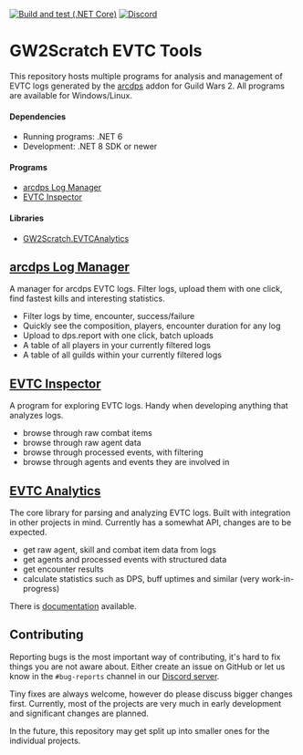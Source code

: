 [![Build and test (.NET Core)](https://img.shields.io/github/actions/workflow/status/gw2scratch/evtc/dotnet-core.yml?branch=master&logo=github)](https://github.com/gw2scratch/evtc/actions?query=workflow%3A%22Build+and+test+%28.NET+Core%29%22)
[![Discord](https://img.shields.io/discord/543804828808249374?label=discord&logo=discord&logoColor=white&)](https://discord.gg/TnHpN34)

# GW2Scratch EVTC Tools
This repository hosts multiple programs for analysis and management of EVTC logs generated by the [arcdps](https://www.deltaconnected.com/arcdps/) addon for Guild Wars 2. All programs are available for Windows/Linux.

#### Dependencies
  - Running programs: .NET 6
  - Development: .NET 8 SDK or newer

#### Programs
  - [arcdps Log Manager](#arcdps-log-manager)
  - [EVTC Inspector](#evtc-inspector)

#### Libraries
  - [GW2Scratch.EVTCAnalytics](#evtc-analytics)

## [arcdps Log Manager](ArcdpsLogManager)

A manager for arcdps EVTC logs. Filter logs, upload them with one click, find fastest kills and interesting statistics.

- Filter logs by time, encounter, success/failure
- Quickly see the composition, players, encounter duration for any log
- Upload to dps.report with one click, batch uploads
- A table of all players in your currently filtered logs
- A table of all guilds within your currently filtered logs

## [EVTC Inspector](EVTCInspector)
A program for exploring EVTC logs. Handy when developing anything that analyzes logs.

- browse through raw combat items
- browse through raw agent data
- browse through processed events, with filtering
- browse through agents and events they are involved in

## [EVTC Analytics](EVTCAnalytics)
The core library for parsing and analyzing EVTC logs. Built with integration
in other projects in mind. Currently has a somewhat API, changes are to be expected.

- get raw agent, skill and combat item data from logs
- get agents and processed events with structured data
- get encounter results
- calculate statistics such as DPS, buff uptimes and similar (very work-in-progress)

There is [documentation](https://gw2scratch.github.io/evtc/master/) available.

## Contributing
Reporting bugs is the most important way of contributing, it's hard to fix things you are
not aware about. Either create an issue on GitHub or let us know in the `#bug-reports`
channel in our [Discord server](https://discord.gg/rNXRS6ZkYe).

Tiny fixes are always welcome, however do please discuss bigger changes first. Currently,
most of the projects are very much in early development and significant changes are planned.

In the future, this repository may get split up into smaller ones for the individual projects.
